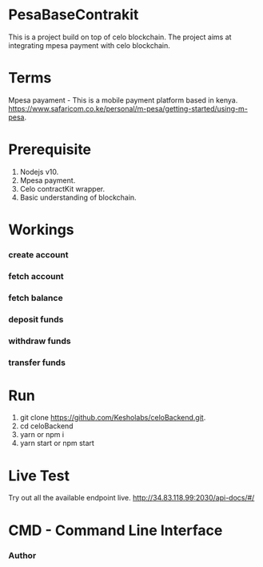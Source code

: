 # PesaBaseContrakit
  This is a project build on top of celo blockchain. The project aims at integrating mpesa payment with celo blockchain.

# Terms
  Mpesa payament - This is a mobile payment platform based in kenya. https://www.safaricom.co.ke/personal/m-pesa/getting-started/using-m-pesa.

# Prerequisite
1. Nodejs v10.
2. Mpesa payment.
3. Celo contractKit wrapper.
4. Basic understanding of blockchain.

# Workings
### create account

### fetch account

### fetch balance

### deposit funds

### withdraw funds

### transfer funds

# Run
1. git clone https://github.com/Kesholabs/celoBackend.git.
2. cd celoBackend
3. yarn or npm i
4. yarn start or npm start

# Live Test
  Try out all the available endpoint live. http://34.83.118.99:2030/api-docs/#/

# CMD - Command Line Interface

### Author

